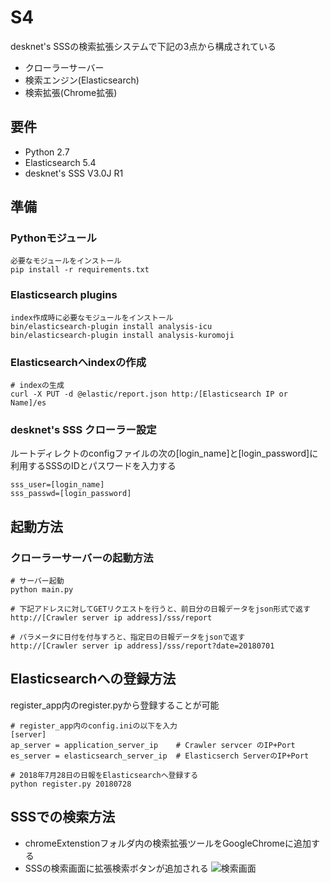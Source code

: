 S4
====

desknet's SSSの検索拡張システムで下記の3点から構成されている
- クローラーサーバー
- 検索エンジン(Elasticsearch)
- 検索拡張(Chrome拡張)

## 要件
- Python 2.7
- Elasticsearch 5.4
- desknet's SSS V3.0J R1

## 準備

### Pythonモジュール
```
必要なモジュールをインストール
pip install -r requirements.txt
```

### Elasticsearch plugins
```
index作成時に必要なモジュールをインストール
bin/elasticsearch-plugin install analysis-icu
bin/elasticsearch-plugin install analysis-kuromoji
```

### Elasticsearchへindexの作成
```
# indexの生成
curl -X PUT -d @elastic/report.json http:/[Elasticsearch IP or Name]/es
```

### desknet's SSS クローラー設定
ルートディレクトのconfigファイルの次の[login_name]と[login_password]に利用するSSSのIDとパスワードを入力する
```
sss_user=[login_name]
sss_passwd=[login_password]
```

## 起動方法
### クローラーサーバーの起動方法
```
# サーバー起動
python main.py
```
```
# 下記アドレスに対してGETリクエストを行うと、前日分の日報データをjson形式で返す
http://[Crawler server ip address]/sss/report

# パラメータに日付を付与すろと、指定日の日報データをjsonで返す
http://[Crawler server ip address]/sss/report?date=20180701
```

## Elasticsearchへの登録方法
register_app内のregister.pyから登録することが可能
```
# register_app内のconfig.iniの以下を入力
[server]
ap_server = application_server_ip    # Crawler servcer のIP+Port
es_server = elasticsearch_server_ip  # Elasticserch ServerのIP+Port
```

```
# 2018年7月28日の日報をElasticsearchへ登録する
python register.py 20180728
```

## SSSでの検索方法
- chromeExtenstionフォルダ内の検索拡張ツールをGoogleChromeに追加する
- SSSの検索画面に拡張検索ボタンが追加される
![検索画面](https://user-images.githubusercontent.com/5583062/43363183-d9e949dc-9339-11e8-88e0-c5a975d3d7f8.png)
